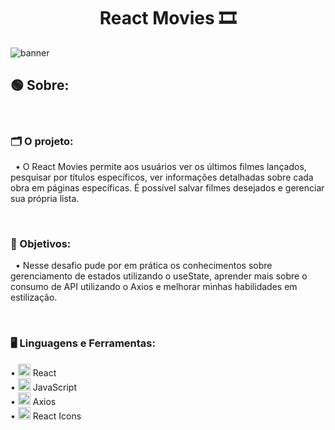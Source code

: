 <div align="center">
  <h1>React Movies 🎞️</h1>
</div>

![banner](https://github.com/brennerpaiva/react-movies/assets/114958953/a8f73d38-eb07-4fbe-b8c1-d976d4c12e39)

## 🟢 Sobre: 

<br>

### 🗂️ O projeto: 
&nbsp; • O React Movies permite aos usuários ver os últimos filmes lançados, pesquisar por títulos específicos, ver informações detalhadas sobre cada obra em páginas específicas. É possível salvar filmes desejados e gerenciar sua própria lista.

<br>

### 🔗 Objetivos: 
&nbsp; • Nesse desafio pude por em prática os conhecimentos sobre gerenciamento de estados utilizando o useState, aprender mais sobre o consumo de API utilizando o Axios e melhorar minhas habilidades em estilização. 

<br>

### 🖥️ Linguagens e Ferramentas: 
• <img width="20px" src="https://skillicons.dev/icons?i=react" alt="testing library icon"/> React\
• <img width="20px" src="https://skillicons.dev/icons?i=javascript" alt="typescript icon"/> JavaScript\
• <img width="20px" src="https://user-images.githubusercontent.com/8939680/57233882-20344080-6fe5-11e9-9086-d20a955bed59.png" alt="styled-components icon"/> Axios\
• <img width=20px src="https://skillicons.dev/icons?i=react"> React Icons

